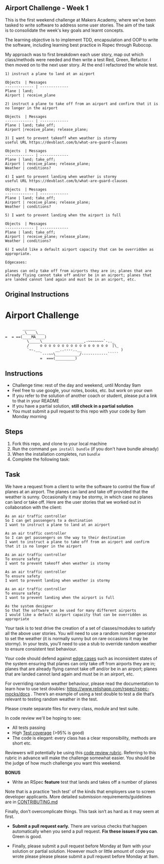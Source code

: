 ## Airport Challenge - Week 1

This is the first weekend challenge at Makers Academy, where we've been tasked to write software to address some user stories. The aim of the task is to consolidate the week's key goals and learnt concepts.

The learning objective is to implement TDD, encapsulation and OOP to write the software, including learning best practice in Rspec through Rubocop.

My approach was to first breakdown each user story, map out which class/methods were needed and then write a test Red, Green, Refactor. I then moved on to the next user story. At the end I refactored the whole test.

```
1) instruct a plane to land at an airport

Objects  | Messages
------------- | -------------
Plane | land;
Airport | receive_plane

2) instruct a plane to take off from an airport and confirm that it is no longer in the airport

Objects  | Messages
------------- | -------------
Plane | land; take_off;
Airport |receive_plane; release_plane;

3) I want to prevent takeoff when weather is stormy
useful URL https://devblast.com/b/what-are-guard-clauses

Objects  | Messages
------------- | -------------
Plane | land; take_off;
Airport | receive_plane; release_plane;
Weather | conditions?

4) I want to prevent landing when weather is stormy
useful URL https://devblast.com/b/what-are-guard-clauses

Objects  | Messages
------------- | -------------
Plane | land; take_off;
Airport | receive_plane; release_plane;
Weather | conditions?

5) I want to prevent landing when the airport is full

Objects  | Messages
------------- | -------------
Plane | land; take_off;
Airport | receive_plane; release_plane;
Weather | conditions?

6) I would like a default airport capacity that can be overridden as appropriate.

Edgecases:

planes can only take off from airports they are in; planes that are already flying cannot take off and/or be in an airport; planes that are landed cannot land again and must be in an airport, etc.
```


## Original Instructions

Airport Challenge
=================

```
        ______
        _\____\___
=  = ==(____MA____)
          \_____\___________________,-~~~~~~~`-.._
          /     o o o o o o o o o o o o o o o o  |\_
          `~-.__       __..----..__                  )
                `---~~\___________/------------`````
                =  ===(_________)

```

Instructions
---------

* Challenge time: rest of the day and weekend, until Monday 9am
* Feel free to use google, your notes, books, etc. but work on your own
* If you refer to the solution of another coach or student, please put a link to that in your README
* If you have a partial solution, **still check in a partial solution**
* You must submit a pull request to this repo with your code by 9am Monday morning

Steps
-------

1. Fork this repo, and clone to your local machine
2. Run the command `gem install bundle` (if you don't have bundle already)
3. When the installation completes, run `bundle`
4. Complete the following task:

Task
-----

We have a request from a client to write the software to control the flow of planes at an airport. The planes can land and take off provided that the weather is sunny. Occasionally it may be stormy, in which case no planes can land or take off.  Here are the user stories that we worked out in collaboration with the client:

```
As an air traffic controller
So I can get passengers to a destination
I want to instruct a plane to land at an airport

As an air traffic controller
So I can get passengers on the way to their destination
I want to instruct a plane to take off from an airport and confirm that it is no longer in the airport

As an air traffic controller
To ensure safety
I want to prevent takeoff when weather is stormy

As an air traffic controller
To ensure safety
I want to prevent landing when weather is stormy

As an air traffic controller
To ensure safety
I want to prevent landing when the airport is full

As the system designer
So that the software can be used for many different airports
I would like a default airport capacity that can be overridden as appropriate
```

Your task is to test drive the creation of a set of classes/modules to satisfy all the above user stories. You will need to use a random number generator to set the weather (it is normally sunny but on rare occasions it may be stormy). In your tests, you'll need to use a stub to override random weather to ensure consistent test behaviour.

Your code should defend against [edge cases](http://programmers.stackexchange.com/questions/125587/what-are-the-difference-between-an-edge-case-a-corner-case-a-base-case-and-a-b) such as inconsistent states of the system ensuring that planes can only take off from airports they are in; planes that are already flying cannot take off and/or be in an airport; planes that are landed cannot land again and must be in an airport, etc.

For overriding random weather behaviour, please read the documentation to learn how to use test doubles: https://www.relishapp.com/rspec/rspec-mocks/docs . There’s an example of using a test double to test a die that’s relevant to testing random weather in the test.

Please create separate files for every class, module and test suite.

In code review we'll be hoping to see:

* All tests passing
* High [Test coverage](https://github.com/makersacademy/course/blob/master/pills/test_coverage.md) (>95% is good)
* The code is elegant: every class has a clear responsibility, methods are short etc.

Reviewers will potentially be using this [code review rubric](docs/review.md).  Referring to this rubric in advance will make the challenge somewhat easier.  You should be the judge of how much challenge you want this weekend.

**BONUS**

* Write an RSpec **feature** test that lands and takes off a number of planes

Note that is a practice 'tech test' of the kinds that employers use to screen developer applicants.  More detailed submission requirements/guidelines are in [CONTRIBUTING.md](CONTRIBUTING.md)

Finally, don’t overcomplicate things. This task isn’t as hard as it may seem at first.

* **Submit a pull request early.**  There are various checks that happen automatically when you send a pull request.  **Fix these issues if you can**.  Green is good.

* Finally, please submit a pull request before Monday at 9am with your solution or partial solution.  However much or little amount of code you wrote please please please submit a pull request before Monday at 9am.
